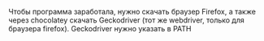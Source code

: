 Чтобы программа заработала, нужно скачать браузер Firefox, а также через chocolatey скачать Geckodriver (тот же webdriver, только для браузера firefox). Geckodriver нужно указать в PATH
